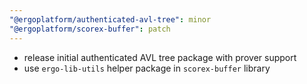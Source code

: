 ```yaml
---
"@ergoplatform/authenticated-avl-tree": minor
"@ergoplatform/scorex-buffer": patch
---
```


- release initial authenticated AVL tree package with prover support
- use `ergo-lib-utils` helper package in `scorex-buffer` library

